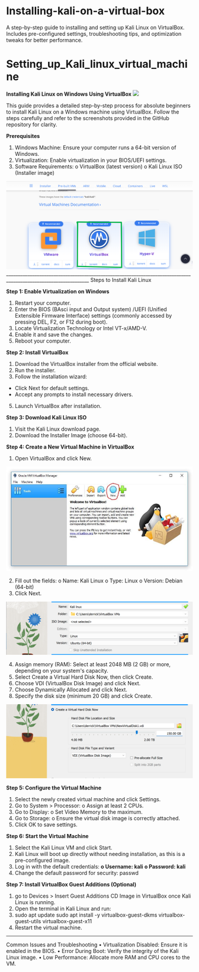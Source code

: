 # Installing-kali-on-a-virtual-box
A step-by-step guide to installing and setting up Kali Linux on VirtualBox. Includes pre-configured settings, troubleshooting tips, and optimization tweaks for better performance.
# Setting_up_Kali_linux_virtual_machine
<strong>Installing Kali Linux on Windows Using VirtualBox</strong>
<img src="Images/download.jpeg">
<p>This guide provides a detailed step-by-step process for absolute beginners to install Kali Linux on a Windows machine using VirtualBox. Follow the steps carefully and refer to the screenshots provided in the GitHub repository for clarity.</p>

<strong>Prerequisites</strong>
1.	Windows Machine: Ensure your computer runs a 64-bit version of Windows.
2.	Virtualization: Enable virtualization in your BIOS/UEFI settings.
3.	Software Requirements:
o	VirtualBox (latest version)
o	Kali Linux ISO (Installer image)
<img src="Folder/Download Kali.png">
_________________________________________________________________________________________________________________
Steps to Install Kali Linux

<strong>Step 1: Enable Virtualization on Windows</strong>
1.	Restart your computer.
2.	Enter the BIOS (BAsci input and Output system) /UEFI (Unified Extensible Firmware Interface) settings (commonly accessed by pressing DEL, F2, or F12 during boot).
3.	Locate Virtualization Technology or Intel VT-x/AMD-V.
4.	Enable it and save the changes.
5.	Reboot your computer.

<strong>Step 2: Install VirtualBox</strong>
1.	Download the VirtualBox installer from the official website.
2.	Run the installer.
3.	Follow the installation wizard:
<ul>
  <li>Click Next for default settings.</li>
  <li>Accept any prompts to install necessary drivers.</li>
</ul>

5.	Launch VirtualBox after installation.

<strong>Step 3: Download Kali Linux ISO</strong>
1.	Visit the Kali Linux download page.
2.	Download the Installer Image (choose 64-bit).

<strong>Step 4: Create a New Virtual Machine in VirtualBox</strong>
1.	Open VirtualBox and click New.
	
<img src="Folder/New.jpg">	
	
2.	Fill out the fields:
  o	Name: Kali Linux
  o	Type: Linux
  o	Version: Debian (64-bit)
3.	Click Next.
<img src="Folder/Name your OS.png">
		
4.	Assign memory (RAM): Select at least 2048 MB (2 GB) or more, depending on your system's capacity.
5.	Select Create a Virtual Hard Disk Now, then click Create.	
6.	Choose VDI (VirtualBox Disk Image) and click Next.
7.	Choose Dynamically Allocated and click Next.
8.	Specify the disk size (minimum 20 GB) and click Create.

<img src="Folder/Create HDD.png">	

<strong>Step 5: Configure the Virtual Machine</strong>
1.	Select the newly created virtual machine and click Settings.
2.	Go to System > Processor:
  o	Assign at least 2 CPUs.
3.	Go to Display:
  o	Set Video Memory to the maximum.
4.	Go to Storage:
  o	Ensure the virtual disk image is correctly attached.
5.	Click OK to save settings.

<strong>Step 6: Start the Virtual Machine</strong>
1.	Select the Kali Linux VM and click Start.
2.	Kali Linux will boot up directly without needing installation, as this is a pre-configured image.
3.	Log in with the default credentials:
  <strong>o	Username: kali</strong>
  <strong>o	Password: kali</strong>
4.	Change the default password for security:
    passwd

<strong>Step 7: Install VirtualBox Guest Additions (Optional)</strong>
1.	go to Devices > Insert Guest Additions CD Image in VirtualBox once Kali Linux is running.
2.	Open the terminal in Kali Linux and run:
3.	sudo apt update
sudo apt install -y virtualbox-guest-dkms virtualbox-guest-utils virtualbox-guest-x11
4.	Restart the virtual machine.
________________________________________
Common Issues and Troubleshooting
•	Virtualization Disabled: Ensure it is enabled in the BIOS.
•	Error During Boot: Verify the integrity of the Kali Linux image.
•	Low Performance: Allocate more RAM and CPU cores to the VM.
